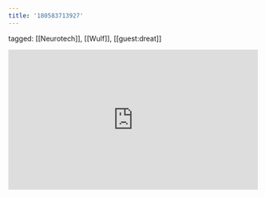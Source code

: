 ```yaml
---
title: '180583713927'
---
```

tagged: [[Neurotech]], [[Wulf]], [[guest:dreat]]
<iframe allow="accelerometer; autoplay; clipboard-write; encrypted-media; gyroscope; picture-in-picture" allowfullscreen="" frameborder="0" height="281" id="youtube_iframe" src="https://www.youtube.com/embed/3HGBqCp12UE?feature=oembed&amp;enablejsapi=1&amp;origin=https://safe.txmblr.com&amp;wmode=opaque" width="500"></iframe>